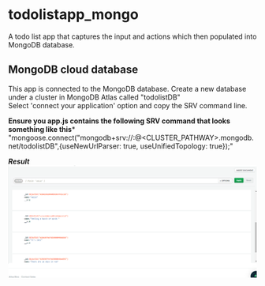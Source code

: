 # todolistapp_mongo
A todo list app that captures the input and actions which then populated into MongoDB database. 


## MongoDB cloud database
This app is connected to the MongoDB database. 
Create a new database under a cluster in MongoDB Atlas called "todolistDB" <br/> 
Select 'connect your application' option and copy the SRV command line.


**Ensure you app.js contains the following SRV command that looks something like this***
"mongoose.connect("mongodb+srv://<USERNAME>:<PASSWORD>@<CLUSTER_PATHWAY>.mongodb.net/todolistDB",{useNewUrlParser: true, useUnifiedTopology: true});" <br/>


***Result***
 ![Alt text](https://raw.githubusercontent.com/rkarcade/todolistapp_mongo/main/public/mongodb_result.PNG)
  

